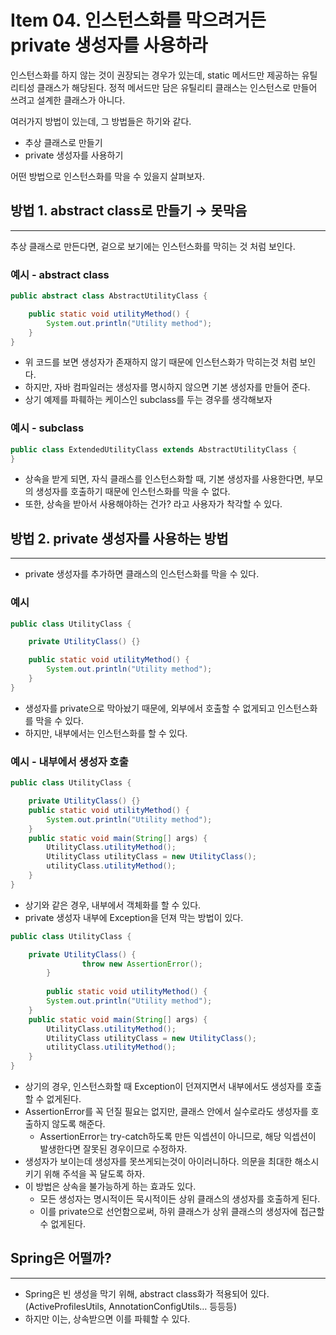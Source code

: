 # Item 04. 인스턴스화를 막으려거든 private 생성자를 사용하라

인스턴스화를 하지 않는 것이 권장되는 경우가 있는데, static 메서드만 제공하는 유틸리티성 클래스가 해당된다. 정적 메서드만 담은 유틸리티 클래스는 인스턴스로 만들어 쓰려고 설계한 클래스가 아니다.

여러가지 방법이 있는데, 그 방법들은 하기와 같다.

- 추상 클래스로 만들기
- private 생성자를 사용하기

어떤 방법으로 인스턴스화를 막을 수 있을지 살펴보자.

## 방법 1. abstract class로 만들기 → 못막음

---

추상 클래스로 만든다면, 겉으로 보기에는 인스턴스화를 막히는 것 처럼 보인다.

### 예시 - abstract class

```java
public abstract class AbstractUtilityClass {

    public static void utilityMethod() {
        System.out.println("Utility method");
    }
}
```

- 위 코드를 보면 생성자가 존재하지 않기 때문에 인스턴스화가 막히는것 처럼 보인다.
- 하지만, 자바 컴파일러는 생성자를 명시하지 않으면 기본 생성자를 만들어 준다.
- 상기 예제를 파훼하는 케이스인 subclass를 두는 경우를 생각해보자

### 예시 - subclass

```java
public class ExtendedUtilityClass extends AbstractUtilityClass {
}
```

- 상속을 받게 되면, 자식 클래스를 인스턴스화할 때, 기본 생성자를 사용한다면, 부모의 생성자를 호출하기 때문에 인스턴스화를 막을 수 없다.
- 또한, 상속을 받아서 사용해야하는 건가? 라고 사용자가 착각할 수 있다.

## 방법 2. private 생성자를 사용하는 방법

---

- private 생성자를 추가하면 클래스의 인스턴스화를 막을 수 있다.

### 예시

```java
public class UtilityClass {

    private UtilityClass() {}

    public static void utilityMethod() {
        System.out.println("Utility method");
    }
}
```

- 생성자를 private으로 막아놨기 때문에, 외부에서 호출할 수 없게되고 인스턴스화를 막을 수 있다.
- 하지만, 내부에서는 인스턴스화를 할 수 있다.

### 예시 - 내부에서 생성자 호출

```java
public class UtilityClass {

    private UtilityClass() {}
    public static void utilityMethod() {
        System.out.println("Utility method");
    }
    public static void main(String[] args) {
        UtilityClass.utilityMethod();
        UtilityClass utilityClass = new UtilityClass();
        utilityClass.utilityMethod();
    }
}
```

- 상기와 같은 경우, 내부에서 객체화를 할 수 있다.
- private 생성자 내부에 Exception을 던져 막는 방법이 있다.

```java
public class UtilityClass {

    private UtilityClass() {
				throw new AssertionError();
		}
    
		public static void utilityMethod() {
        System.out.println("Utility method");
    }
    public static void main(String[] args) {
        UtilityClass.utilityMethod();
        UtilityClass utilityClass = new UtilityClass();
        utilityClass.utilityMethod();
    }
}
```

- 상기의 경우, 인스턴스화할 때 Exception이 던져지면서 내부에서도 생성자를 호출할 수 없게된다.
- AssertionError를 꼭 던질 필요는 없지만, 클래스 안에서 실수로라도 생성자를 호출하지 않도록 해준다.
    - AssertionError는 try-catch하도록 만든 익셉션이 아니므로, 해당 익셉션이 발생한다면 잘못된 경우이므로 수정하자.
- 생성자가 보이는데 생성자를 못쓰게되는것이 아이러니하다. 의문을 최대한 해소시키기 위해 주석을 꼭 달도록 하자.
- 이 방법은 상속을 불가능하게 하는 효과도 있다.
    - 모든 생성자는 명시적이든 묵시적이든 상위 클래스의 생성자를 호출하게 된다.
    - 이를 private으로 선언함으로써, 하위 클래스가 상위 클래스의 생성자에 접근할 수 없게된다.

## Spring은 어떨까?

---

- Spring은 빈 생성을 막기 위해, abstract class화가 적용되어 있다. (ActiveProfilesUtils, AnnotationConfigUtils… 등등등)
- 하지만 이는, 상속받으면 이를 파훼할 수 있다.
